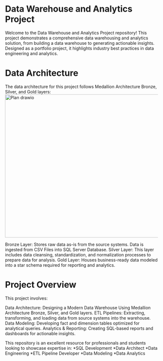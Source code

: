 <h1>Data Warehouse and Analytics Project</h1>

Welcome to the Data Warehouse and Analytics Project repository! 
This project demonstrates a comprehensive data warehousing and analytics solution, from building a data warehouse to generating actionable insights. Designed as a portfolio project, it highlights industry best practices in data engineering and analytics.

<h1>Data Architecture</h1>
The data architecture for this project follows Medallion Architecture Bronze, Silver, and Gold layers:
<img width="722" height="471" alt="Plan drawio" src="https://github.com/user-attachments/assets/d5ae56df-a57a-408b-be86-c9d124bc937c" />

Bronze Layer: Stores raw data as-is from the source systems. Data is ingested from CSV Files into SQL Server Database.
Silver Layer: This layer includes data cleansing, standardization, and normalization processes to prepare data for analysis.
Gold Layer: Houses business-ready data modeled into a star schema required for reporting and analytics.

<h1>Project Overview</h1>
This project involves:

Data Architecture: Designing a Modern Data Warehouse Using Medallion Architecture Bronze, Silver, and Gold layers.
ETL Pipelines: Extracting, transforming, and loading data from source systems into the warehouse.
Data Modeling: Developing fact and dimension tables optimized for analytical queries.
Analytics & Reporting: Creating SQL-based reports and dashboards for actionable insights.

This repository is an excellent resource for professionals and students looking to showcase expertise in:
*SQL Development
*Data Architect
*Data Engineering
*ETL Pipeline Developer
*Data Modeling
*Data Analytics
